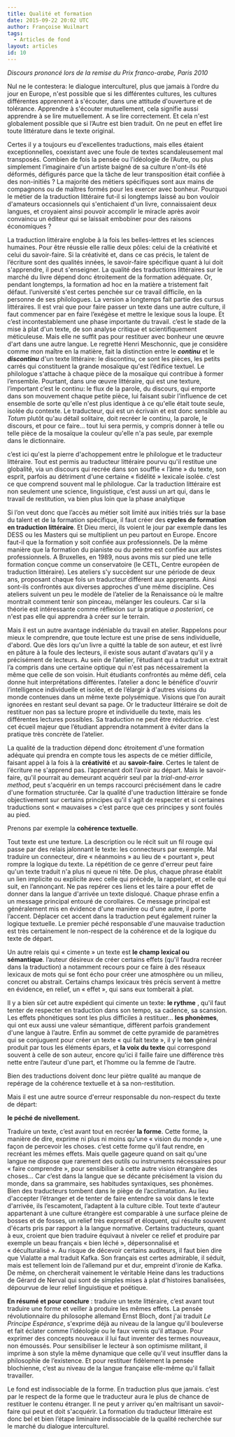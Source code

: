 ```yaml
---
title: Qualité et formation
date: 2015-09-22 20:02 UTC
author: Françoise Wuilmart
tags:
  - Articles de fond
layout: articles
id: 10
---
```


_Discours prononcé lors de la remise du Prix franco-arabe, Paris 2010_

Nul ne le contestera: le dialogue interculturel, plus que jamais à l’ordre du jour en Europe, n'est possible que si les différentes cultures, les cultures différentes apprennent à s'écouter, dans une attitude d'ouverture et de tolérance. Apprendre à s'écouter mutuellement, cela signifie aussi apprendre à se lire mutuellement. A se lire correctement. Et cela n'est globalement possible que si l’Autre est bien traduit. On ne peut en effet lire toute littérature dans le texte original.

Certes il y a toujours eu d'excellentes traductions, mais elles étaient exceptionnelles, coexistant avec une foule de textes scandaleusement mal transposés. Combien de fois la pensée ou l’idéologie de l’Autre, ou plus simplement l’imaginaire d'un artiste baigné de sa culture n'ont-ils été déformés, défigurés parce que la tâche de leur transposition était confiée à des non-initiés&nbsp;? La majorité des métiers spécifiques sont aux mains de compagnons ou de maîtres formés pour les exercer avec bonheur. Pourquoi le métier de la traduction littéraire fut-il si longtemps laissé au bon vouloir d'amateurs occasionnels qui s'entichaient d'un livre, connaissaient deux langues, et croyaient ainsi pouvoir accomplir le miracle après avoir convaincu un éditeur qui se laissait embobiner pour des raisons économiques&nbsp;?

La traduction littéraire englobe à la fois les belles-lettres et les sciences humaines. Pour être réussie elle rallie deux pôles: celui de la créativité et celui du savoir-faire. Si la créativité et, dans ce cas précis, le talent de l’écriture sont des qualités innées, le savoir-faire spécifique quant à lui doit s'apprendre, il peut s'enseigner. La qualité des traductions littéraires sur le marché du livre dépend donc étroitement de la formation adéquate. Or, pendant longtemps, la formation ad hoc en la matière a tristement fait défaut. l’université s'est certes penchée sur ce travail difficile, en la personne de ses philologues. La version a longtemps fait partie des cursus littéraires. Il est vrai que pour faire passer un texte dans une autre culture, il faut commencer par en faire l’exégèse et mettre le lexique sous la loupe. Et c’est incontestablement une phase importante du travail. c’est le stade de la mise à plat d'un texte, de son analyse critique et scientifiquement méticuleuse. Mais elle ne suffit pas pour restituer avec bonheur une œuvre d'art dans une autre langue. Le regretté Henri Meschonnic, que je considère comme mon maître en la matière, fait la distinction entre le _**continu**_ et le _**discontinu**_ d'un texte littéraire: le discontinu, ce sont les pièces, les petits carrés qui constituent la grande mosaïque qu'est l’édifice textuel. Le philologue s'attache à chaque pièce de la mosaïque qui contribue à former l’ensemble. Pourtant, dans une œuvre littéraire, qui est une texture, l’important c’est le continu: le flux de la parole, du discours, qui emporte dans son mouvement chaque petite pièce, lui faisant subir l’influence de cet ensemble de sorte qu'elle n'est plus identique à ce qu'elle était toute seule, isolée du contexte. Le traducteur, qui est un écrivain et est donc sensible au _Totum_ plutôt qu'au détail solitaire, doit recréer le continu, la parole, le discours, et pour ce faire… tout lui sera permis, y compris donner à telle ou telle pièce de la mosaïque la couleur qu'elle n'a pas seule, par exemple dans le dictionnaire.

c’est ici qu'est la pierre d'achoppement entre le philologue et le traducteur littéraire. Tout est permis au traducteur littéraire pourvu qu'il restitue une globalité, via un discours qui recrée dans son souffle «&nbsp;l’âme&nbsp;» du texte, son esprit, parfois au détriment d'une certaine «&nbsp;fidélité&nbsp;» lexicale isolée. c’est ce que comprend souvent mal le philologue. Car la traduction littéraire est non seulement une science, linguistique, c’est aussi un art qui, dans le travail de restitution, va bien plus loin que la phase analytique

Si l’on veut donc que l’accès au métier soit limité aux initiés triés sur la base du talent et de la formation spécifique, il faut créer des **cycles de formation en traduction littéraire**. Et Dieu merci, ils voient le jour par exemple dans les DESS ou les Masters qui se multiplient un peu partout en Europe. Encore faut-il que la formation y soit confiée aux professionnels. De la même manière que la formation du pianiste ou du peintre est confiée aux artistes professionnels. A Bruxelles, en 1989, nous avons mis sur pied une telle formation conçue comme un conservatoire (le CETL, Centre européen de traduction littéraire). Les ateliers s'y succèdent sur une période de deux ans, proposant chaque fois un traducteur différent aux apprenants. Ainsi sont-ils confrontés aux diverses approches d'une même discipline. Ces ateliers suivent un peu le modèle de l’atelier de la Renaissance où le maître montrait comment tenir son pinceau, mélanger les couleurs. Car si la théorie est intéressante comme réflexion sur la pratique _a posteriori_, ce n'est pas elle qui apprendra à créer sur le terrain.

Mais il est un autre avantage indéniable du travail en atelier. Rappelons pour mieux le comprendre, que toute lecture est une prise de sens individuelle, d'abord. Que dès lors qu'un livre a quitté la table de son auteur, et est livré en pâture à la foule des lecteurs, il existe sous autant d'avatars qu'il y a précisément de lecteurs. Au sein de l’atelier, l’étudiant qui a traduit un extrait l’a compris dans une certaine optique qui n'est pas nécessairement la même que celle de son voisin. Huit étudiants confrontés au même défi, cela donne huit interprétations différentes. l’atelier a donc le bénéfice d'ouvrir l’intelligence individuelle et isolée, et de l’élargir à d'autres visions du monde contenues dans un même texte polysémique. Visions que l’on aurait ignorées en restant seul devant sa page. Or le traducteur littéraire se doit de restituer non pas sa lecture propre et individuelle du texte, mais les différentes lectures possibles. Sa traduction ne peut être réductrice. c’est cet écueil majeur que l’étudiant apprendra notamment à éviter dans la pratique très concrète de l’atelier.

La qualité de la traduction dépend donc étroitement d'une formation adéquate qui prendra en compte tous les aspects de ce métier difficile, faisant appel à la fois à la **créativité** et au **savoir-faire**. Certes le talent de l’écriture ne s'apprend pas. l’apprenant doit l’avoir au départ. Mais le savoir-faire, qu'il pourrait au demeurant acquérir seul par la _trial-and-error method_, peut s'acquérir en un temps raccourci précisément dans le cadre d'une formation structurée. Car la qualité d'une traduction littéraire se fonde objectivement sur certains principes qu'il s'agit de respecter et si certaines traductions sont «&nbsp;mauvaises&nbsp;» c’est parce que ces principes y sont foulés au pied.

Prenons par exemple la **cohérence textuelle**.

Tout texte est une texture. La description ou le récit suit un fil rouge qui passe par des relais jalonnant le texte: les connecteurs par exemple. Mal traduire un connecteur, dire «&nbsp;néanmoins&nbsp;» au lieu de «&nbsp;pourtant&nbsp;», peut rompre la logique du texte. La répétition de ce genre d'erreur peut faire qu'un texte traduit n'a plus ni queue ni tête. De plus, chaque phrase établit un lien implicite ou explicite avec celle qui précède, la rappelant, et celle qui suit, en l’annonçant. Ne pas repérer ces liens et les taire a pour effet de donner dans la langue d'arrivée un texte disloqué. Chaque phrase enfin a un message principal entouré de corollaires. Ce message principal est généralement mis en évidence d'une manière ou d'une autre, il porte l’accent. Déplacer cet accent dans la traduction peut également ruiner la logique textuelle. Le premier péché responsable d'une mauvaise traduction est très certainement le non-respect de la cohérence et de la logique du texte de départ.

Un autre relais qui «&nbsp;cimente&nbsp;» un texte est **le champ lexical ou sémantique**. l’auteur désireux de créer certains effets (qu'il faudra recréer dans la traduction) a notamment recours pour ce faire à des réseaux lexicaux de mots qui se font écho pour créer une atmosphère ou un milieu, concret ou abstrait. Certains champs lexicaux très précis servent à mettre en évidence, en relief, un «&nbsp;effet&nbsp;», qui sans eux tomberait à plat.

Il y a bien sûr cet autre expédient qui cimente un texte: **le rythme** , qu'il faut tenter de respecter en traduction dans son tempo, sa cadence, sa scansion. Les effets phonétiques sont les plus difficiles à restituer… **les phonèmes**, qui ont eux aussi une valeur sémantique, diffèrent parfois grandement d'une langue à l’autre. Enfin au sommet de cette pyramide de paramètres qui se conjuguent pour créer un texte «&nbsp;qui fait texte&nbsp;», il y le **ton** général produit par tous les éléments épars, et **la voix du texte** qui correspond souvent à celle de son auteur, encore qu'ici il faille faire une différence très nette entre l’auteur d'une part, et l’homme ou la femme de l’autre.

Bien des traductions doivent donc leur piètre qualité au manque de repérage de la cohérence textuelle et à sa non-restitution.

Mais il est une autre source d'erreur responsable du non-respect du texte de départ:

**le péché de nivellement.**

Traduire un texte, c’est avant tout en recréer **la forme**. Cette forme, la manière de dire, exprime ni plus ni moins qu'une «&nbsp;vision du monde&nbsp;», une façon de percevoir les choses. c’est cette forme qu'il faut rendre, en recréant les mêmes effets. Mais quelle gageure quand on sait qu'une langue ne dispose que rarement des outils ou instruments nécessaires pour «&nbsp;faire comprendre&nbsp;», pour sensibiliser à cette autre vision étrangère des choses… Car c’est dans la langue que se décante précisément la vision du monde, dans sa grammaire, ses habitudes syntaxiques, ses phonèmes. Bien des traducteurs tombent dans le piège de l’acclimatation. Au lieu d'accepter l’étranger et de tenter de faire entendre sa voix dans le texte d'arrivée, ils l’escamotent, l’adaptent à la culture cible. Tout texte d'auteur appartenant à une culture étrangère est comparable à une surface pleine de bosses et de fosses, un relief très expressif et éloquent, qui résulte souvent d'écarts pris par rapport à la langue normative. Certains traducteurs, quant à eux, croient que bien traduire équivaut à niveler ce relief et produire par exemple un beau français «&nbsp;bien léché&nbsp;», dépersonnalisé et «&nbsp;déculturalisé&nbsp;». Au risque de décevoir certains auditeurs, il faut bien dire que Vialatte a mal traduit Kafka. Son français est certes admirable, il séduit, mais est tellement loin de l’allemand pur et dur, empreint d'ironie de Kafka. De même, on chercherait vainement le véritable Heine dans les traductions de Gérard de Nerval qui sont de simples mises à plat d'histoires banalisées, dépourvue de leur relief linguistique et poétique.

**En résumé et pour conclure**&nbsp;: traduire un texte littéraire, c’est avant tout traduire une forme et veiller à produire les mêmes effets. La pensée révolutionnaire du philosophe allemand Ernst Bloch, dont j'ai traduit _Le Principe Espérance_, s'exprime déjà au niveau de la langue qu'il bouleverse et fait éclater comme l’idéologie ou le faux vernis qu'il attaque. Pour exprimer des concepts nouveaux il lui faut inventer des termes nouveaux, non émoussés. Pour sensibiliser le lecteur à son optimisme militant, il imprime à son style la même dynamique que celle qu'il veut insuffler dans la philosophie de l’existence. Et pour restituer fidèlement la pensée blochienne, c’est au niveau de la langue française elle-même qu'il fallait travailler.

Le fond est indissociable de la forme. En traduction plus que jamais. c’est par le respect de la forme que le traducteur aura le plus de chance de restituer le contenu étranger. Il ne peut y arriver qu'en maîtrisant un savoir-faire qui peut et doit s'acquérir. La formation du traducteur littéraire est donc bel et bien l’étape liminaire indissociable de la qualité recherchée sur le marché du dialogue interculturel.
